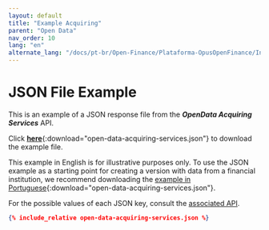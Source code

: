 ```yaml
---
layout: default
title: "Example Acquiring"
parent: "Open Data"
nav_order: 10
lang: "en"
alternate_lang: "/docs/pt-br/Open-Finance/Plataforma-OpusOpenFinance/Integração/apis-dados-abertos/DadosAbertos-Acquiring/"
---
```


# JSON File Example

This is an example of a JSON response file from the ***OpenData Acquiring Services*** API.

Click [**here**](open-data-acquiring-services.json){:download="open-data-acquiring-services.json"} to download the example file.

This example in English is for illustrative purposes only. To use the JSON example as a starting point for creating a version with data from a financial institution, we recommend downloading the [example in Portuguese](../../../../pt-br/Open-Finance/Plataforma-OpusOpenFinance/apis-dados-abertos/open-data-acquiring-services.json){:download="open-data-acquiring-services.json"}.

For the possible values of each JSON key, consult the [associated API][Link-API].

```json
{% include_relative open-data-acquiring-services.json %}
```

[Link-API]: ../../../../swagger-ui/index.html?api=en-open-data-acquiring
